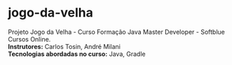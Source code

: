 # jogo-da-velha
Projeto Jogo da Velha - Curso Formação Java Master Developer - Softblue Cursos Online.  
**Instrutores:** Carlos Tosin, André Milani  
**Tecnologias abordadas no curso:** Java, Gradle

